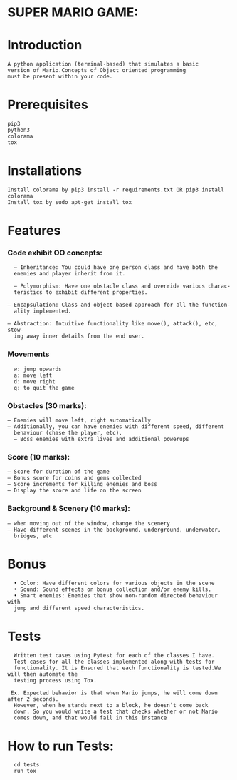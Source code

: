 # SUPER MARIO GAME:

# Introduction
    A python application (terminal-based) that simulates a basic
    version of Mario.Concepts of Object oriented programming
    must be present within your code.
    
#  Prerequisites
    pip3
    python3
    colorama
    tox
# Installations
    Install colorama by pip3 install -r requirements.txt OR pip3 install colorama
    Install tox by sudo apt-get install tox

# Features

### Code exhibit OO concepts:
      – Inheritance: You could have one person class and have both the
      enemies and player inherit from it.

      – Polymorphism: Have one obstacle class and override various charac-
      teristics to exhibit different properties.

    – Encapsulation: Class and object based approach for all the function-
      ality implemented.

    – Abstraction: Intuitive functionality like move(), attack(), etc, stow-
      ing away inner details from the end user.
      
### Movements
      w: jump upwards
      a: move left
      d: move right
      q: to quit the game
### Obstacles (30 marks):
    – Enemies will move left, right automatically
    – Additionally, you can have enemies with different speed, different
      behaviour (chase the player, etc).
      – Boss enemies with extra lives and additional powerups
### Score (10 marks):
    – Score for duration of the game
    – Bonus score for coins and gems collected
    – Score increments for killing enemies and boss
    – Display the score and life on the screen
### Background & Scenery (10 marks):
    – when moving out of the window, change the scenery
    – Have different scenes in the background, underground, underwater,
      bridges, etc
 # Bonus
      • Color: Have different colors for various objects in the scene
      • Sound: Sound effects on bonus collection and/or enemy kills.
      • Smart enemies: Enemies that show non-random directed behaviour with
      jump and different speed characteristics.
 # Tests
      Written test cases using Pytest for each of the classes I have.
      Test cases for all the classes implemented along with tests for
      functionality. It is Ensured that each functionality is tested.We will then automate the
      testing process using Tox.
    
     Ex. Expected behavior is that when Mario jumps, he will come down after 2 seconds.
      However, when he stands next to a block, he doesn’t come back
      down. So you would write a test that checks whether or not Mario
      comes down, and that would fail in this instance

  # How to run Tests:
      cd tests
      run tox
    
